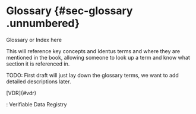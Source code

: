 # Glossary {#sec-glossary .unnumbered}

Glossary or Index here

This will reference key concepts and Identus terms and where they are mentioned in the book, allowing someone to look up a term and know what section it is referenced in.

TODO: First draft will just lay down the glossary terms, we want to add detailed descriptions later.

[VDR]{#vdr}

:	Verifiable Data Registry